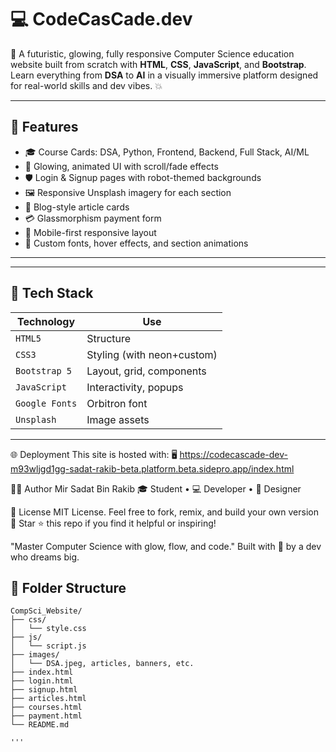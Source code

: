 # 💻 CodeCasCade.dev

🚀 A futuristic, glowing, fully responsive Computer Science education website built from scratch with **HTML**, **CSS**, **JavaScript**, and **Bootstrap**. Learn everything from **DSA** to **AI** in a visually immersive platform designed for real-world skills and dev vibes. 💥

---

## 🌟 Features

- 🎓 Course Cards: DSA, Python, Frontend, Backend, Full Stack, AI/ML
- 🧠 Glowing, animated UI with scroll/fade effects
- 🛡️ Login & Signup pages with robot-themed backgrounds
- 🖼️ Responsive Unsplash imagery for each section
- 📄 Blog-style article cards
- 💳 Glassmorphism payment form
- 📱 Mobile-first responsive layout
- 🧾 Custom fonts, hover effects, and section animations

---

---

## 🔧 Tech Stack

| Technology     | Use                       |
|----------------|---------------------------|
| `HTML5`        | Structure                 |
| `CSS3`         | Styling (with neon+custom)|
| `Bootstrap 5`  | Layout, grid, components  |
| `JavaScript`   | Interactivity, popups     |
| `Google Fonts` | Orbitron font             |
| `Unsplash`     | Image assets              |

---

🌐 Deployment
This site is hosted with:
🖥️ https://codecascade-dev-m93wljgd1gg-sadat-rakib-beta.platform.beta.sidepro.app/index.html

👨‍💻 Author
Mir Sadat Bin Rakib
🎓 Student • 💻 Developer • 🎨 Designer

📜 License
MIT License. Feel free to fork, remix, and build your own version 🚀
Star ⭐ this repo if you find it helpful or inspiring!

"Master Computer Science with glow, flow, and code."
Built with 💙 by a dev who dreams big.

## 📁 Folder Structure

```plaintext
CompSci_Website/
├── css/
│   └── style.css
├── js/
│   └── script.js
├── images/
│   └── DSA.jpeg, articles, banners, etc.
├── index.html
├── login.html
├── signup.html
├── articles.html
├── courses.html
├── payment.html
└── README.md

'''





